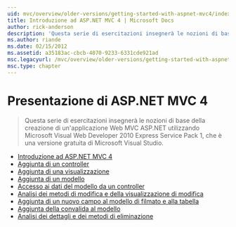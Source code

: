 ```yaml
---
uid: mvc/overview/older-versions/getting-started-with-aspnet-mvc4/index
title: Introduzione ad ASP.NET MVC 4 | Microsoft Docs
author: rick-anderson
description: 'Questa serie di esercitazioni insegnerà le nozioni di base della creazione di un''applicazione Web MVC ASP.NET utilizzando Microsoft Visual Web Developer 2010 Express Service Pack 1, w...'
ms.author: riande
ms.date: 02/15/2012
ms.assetid: a35183ac-cbcb-4070-9233-6331cde921ad
msc.legacyurl: /mvc/overview/older-versions/getting-started-with-aspnet-mvc4
msc.type: chapter
---
```

<a name="getting-started-with-aspnet-mvc-4"></a>Presentazione di ASP.NET MVC 4
====================
> Questa serie di esercitazioni insegnerà le nozioni di base della creazione di un'applicazione Web MVC ASP.NET utilizzando Microsoft Visual Web Developer 2010 Express Service Pack 1, che è una versione gratuita di Microsoft Visual Studio.


- [Introduzione ad ASP.NET MVC 4](intro-to-aspnet-mvc-4.md)
- [Aggiunta di un controller](adding-a-controller.md)
- [Aggiunta di una visualizzazione](adding-a-view.md)
- [Aggiunta di un modello](adding-a-model.md)
- [Accesso ai dati del modello da un controller](accessing-your-models-data-from-a-controller.md)
- [Analisi dei metodi di modifica e della visualizzazione di modifica](examining-the-edit-methods-and-edit-view.md)
- [Aggiunta di un nuovo campo al modello di filmato e alla tabella](adding-a-new-field-to-the-movie-model-and-table.md)
- [Aggiunta della convalida al modello](adding-validation-to-the-model.md)
- [Analisi dei dettagli e dei metodi di eliminazione](examining-the-details-and-delete-methods.md)
